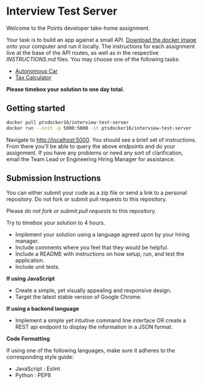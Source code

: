 # Interview Test Server

Welcome to the Points developer take-home assignment.

Your task is to build an app against a small API. [Download the docker image](#Getting-started) onto your computer and run it locally. The instructions for each assignment live at the base of the API routes, as well as in the respective *INSTRUCTIONS.md* files. You may choose one of the following tasks:

* [Autonomous Car](./api/autonomous_car/INSTRUCTIONS.md)
* [Tax Calculator](./api/tax_calculator/INSTRUCTIONS.md)

**Please timebox your solution to one day total.**

## Getting started

```bash
docker pull ptsdocker16/interview-test-server
docker run --init -p 5000:5000 -it ptsdocker16/interview-test-server
```

Navigate to [http://localhost:5000](http://localhost:5000). You should see a brief set of instructions. From there you'll be able to query the above endpoints and do your assignment. If you have any problems or need any sort of clarification, email the Team Lead or Engineering Hiring Manager for assistance.

## Submission Instructions

You can either submit your code as a zip file or send a link to a personal repository. Do not fork or submit pull requests to this repository. 

Please *do not fork or submit pull requests* to this repository.

Try to timebox your solution to 4 hours.

* Implement your solution using a language agreed upon by your hiring manager.
* Include comments where you feel that they would be helpful.
* Include a README with instructions on how setup, run, and test the application.
* Include unit tests.

**If using JavaScript**

* Create a simple, yet visually appealing and responsive design.
* Target the latest stable version of Google Chrome.

**If using a backend language**

* Implement a simple yet intuitive command line interface OR create a REST api endpoint to display the information in a JSON format.

**Code Formatting**

If using one of the following languages, make sure it adheres to the corresponding style guide:

* JavaScript : Eslint
* Python : PEP8
